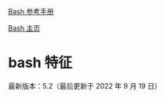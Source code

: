 [Bash 参考手册](https://www.gnu.org/software/bash/manual/bash.html)

[Bash 主页](http://www.gnu.org/software/bash/)

# bash 特征

最新版本：5.2（最后更新于 2022 年 9 月 19 日）